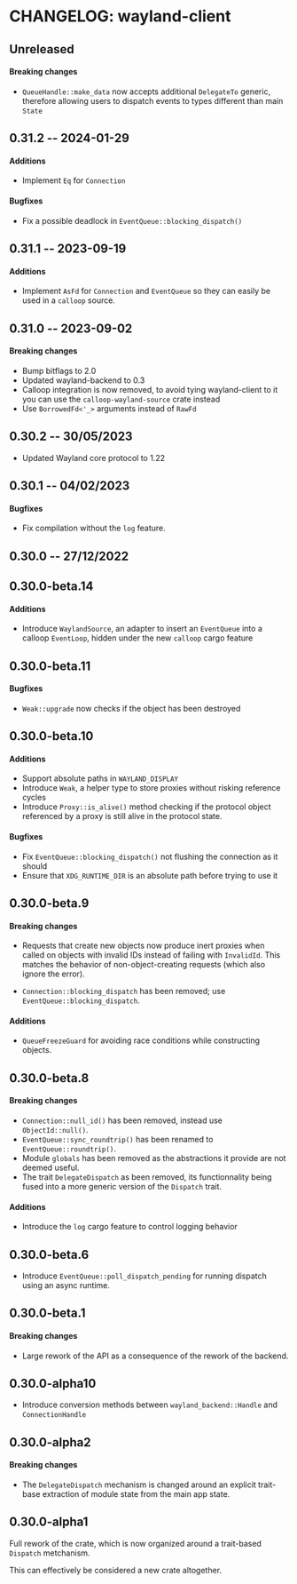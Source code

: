 # CHANGELOG: wayland-client

## Unreleased

#### Breaking changes
- `QueueHandle::make_data` now accepts additional `DelegateTo` generic,
  therefore allowing users to dispatch events to types different than main `State`

## 0.31.2 -- 2024-01-29

#### Additions

- Implement `Eq` for `Connection`

#### Bugfixes

- Fix a possible deadlock in `EventQueue::blocking_dispatch()`

## 0.31.1 -- 2023-09-19

#### Additions

- Implement `AsFd` for `Connection` and `EventQueue` so they can easily be used in a
  `calloop` source.

## 0.31.0 -- 2023-09-02

#### Breaking changes

- Bump bitflags to 2.0
- Updated wayland-backend to 0.3
- Calloop integration is now removed, to avoid tying wayland-client to it you can use the
  `calloop-wayland-source` crate instead
- Use `BorrowedFd<'_>` arguments instead of `RawFd`

## 0.30.2 -- 30/05/2023

- Updated Wayland core protocol to 1.22

## 0.30.1 -- 04/02/2023

#### Bugfixes

- Fix compilation without the `log` feature.

## 0.30.0 -- 27/12/2022

## 0.30.0-beta.14

#### Additions

- Introduce `WaylandSource`, an adapter to insert an `EventQueue` into a
  calloop `EventLoop`, hidden under the new `calloop` cargo feature

## 0.30.0-beta.11

#### Bugfixes

- `Weak::upgrade` now checks if the object has been destroyed

## 0.30.0-beta.10

#### Additions

- Support absolute paths in `WAYLAND_DISPLAY`
- Introduce `Weak`, a helper type to store proxies without risking reference cycles
- Introduce `Proxy::is_alive()` method checking if the protocol object referenced by a proxy is still
  alive in the protocol state.

#### Bugfixes

- Fix `EventQueue::blocking_dispatch()` not flushing the connection as it should
- Ensure that `XDG_RUNTIME_DIR` is an absolute path before trying to use it

## 0.30.0-beta.9

#### Breaking changes

- Requests that create new objects now produce inert proxies when called on
  objects with invalid IDs instead of failing with `InvalidId`.  This matches
  the behavior of non-object-creating requests (which also ignore the error).

- `Connection::blocking_dispatch` has been removed; use `EventQueue::blocking_dispatch`.

#### Additions

- `QueueFreezeGuard` for avoiding race conditions while constructing objects.

## 0.30.0-beta.8

#### Breaking changes

- `Connection::null_id()` has been removed, instead use `ObjectId::null()`.
- `EventQueue::sync_roundtrip()` has been renamed to `EventQueue::roundtrip()`.
- Module `globals` has been removed as the abstractions it provide are not deemed useful.
- The trait `DelegateDispatch` as been removed, its functionnality being fused into a more generic
  version of the `Dispatch` trait.

#### Additions

- Introduce the `log` cargo feature to control logging behavior

## 0.30.0-beta.6

- Introduce `EventQueue::poll_dispatch_pending` for running dispatch using an async runtime.

## 0.30.0-beta.1

#### Breaking changes

- Large rework of the API as a consequence of the rework of the backend.

## 0.30.0-alpha10

- Introduce conversion methods between `wayland_backend::Handle` and `ConnectionHandle`

## 0.30.0-alpha2

#### Breaking changes

- The `DelegateDispatch` mechanism is changed around an explicit trait-base extraction of module
  state from the main app state.

## 0.30.0-alpha1

Full rework of the crate, which is now organized around a trait-based `Dispatch` metchanism.

This can effectively be considered a new crate altogether.
